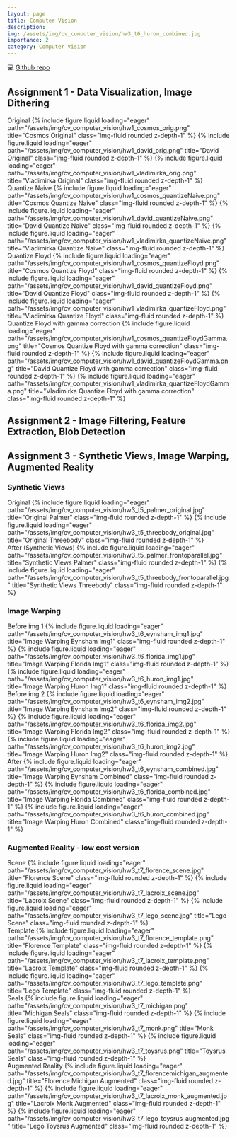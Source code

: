 ```yaml
---
layout: page
title: Computer Vision
description: 
img: /assets/img/cv_computer_vision/hw3_t6_huron_combined.jpg
importance: 2
category: Computer Vision
---
```


:computer: [Github repo](https://github.com/yi-cheng-liu/traditional-computer-vision)

## Assignment 1 - Data Visualization, Image Dithering

<div class="row">
    <div class="col-sm mt-3 mt-md-0">
        <div class="center-justify"></div>
        Original
        {% include figure.liquid loading="eager" path="/assets/img/cv_computer_vision/hw1_cosmos_orig.png" title="Cosmos Original" class="img-fluid rounded z-depth-1" %}
        {% include figure.liquid loading="eager" path="/assets/img/cv_computer_vision/hw1_david_orig.png" title="David Original" class="img-fluid rounded z-depth-1" %}
        {% include figure.liquid loading="eager" path="/assets/img/cv_computer_vision/hw1_vladimirka_orig.png" title="Vladimirka Original" class="img-fluid rounded z-depth-1" %}
    </div>
    <div class="col-sm mt-3 mt-md-0">
        Quantize Naive
        {% include figure.liquid loading="eager" path="/assets/img/cv_computer_vision/hw1_cosmos_quantizeNaive.png" title="Cosmos Quantize Naive" class="img-fluid rounded z-depth-1" %}
        {% include figure.liquid loading="eager" path="/assets/img/cv_computer_vision/hw1_david_quantizeNaive.png" title="David Quantize Naive" class="img-fluid rounded z-depth-1" %}
        {% include figure.liquid loading="eager" path="/assets/img/cv_computer_vision/hw1_vladimirka_quantizeNaive.png" title="Vladimirka Quantize Naive" class="img-fluid rounded z-depth-1" %}
    </div>
    <div class="col-sm mt-3 mt-md-0">
        Quantize Floyd
        {% include figure.liquid loading="eager" path="/assets/img/cv_computer_vision/hw1_cosmos_quantizeFloyd.png" title="Cosmos Quantize Floyd" class="img-fluid rounded z-depth-1" %}
        {% include figure.liquid loading="eager" path="/assets/img/cv_computer_vision/hw1_david_quantizeFloyd.png" title="David Quantize Floyd" class="img-fluid rounded z-depth-1" %}
        {% include figure.liquid loading="eager" path="/assets/img/cv_computer_vision/hw1_vladimirka_quantizeFloyd.png" title="Vladimirka Quantize Floyd" class="img-fluid rounded z-depth-1" %}
    </div>
    <div class="col-sm mt-3 mt-md-0">
        Quantize Floyd with gamma correction
        {% include figure.liquid loading="eager" path="/assets/img/cv_computer_vision/hw1_cosmos_quantizeFloydGamma.png" title="Cosmos Quantize Floyd with gamma correction" class="img-fluid rounded z-depth-1" %}
        {% include figure.liquid loading="eager" path="/assets/img/cv_computer_vision/hw1_david_quantizeFloydGamma.png" title="David Quantize Floyd with gamma correction" class="img-fluid rounded z-depth-1" %}
        {% include figure.liquid loading="eager" path="/assets/img/cv_computer_vision/hw1_vladimirka_quantizeFloydGamma.png" title="Vladimirka Quantize Floyd with gamma correction" class="img-fluid rounded z-depth-1" %}
    </div>
</div>

## Assignment 2 - Image Filtering, Feature Extraction, Blob Detection

## Assignment 3 - Synthetic Views, Image Warping, Augmented Reality

### Synthetic Views

<!-- Synthetic Views -->
<div class="row">
    <div class="col-sm mt-3 mt-md-0">
        Original
        {% include figure.liquid loading="eager" path="/assets/img/cv_computer_vision/hw3_t5_palmer_original.jpg" title="Original Palmer" class="img-fluid rounded z-depth-1" %}
        {% include figure.liquid loading="eager" path="/assets/img/cv_computer_vision/hw3_t5_threebody_original.jpg" title="Original Threebody" class="img-fluid rounded z-depth-1" %}
    </div>
    <div class="col-sm mt-3 mt-md-0">
        After (Synthetic Views)
        {% include figure.liquid loading="eager" path="/assets/img/cv_computer_vision/hw3_t5_palmer_frontoparallel.jpg" title="Synthetic Views Palmer" class="img-fluid rounded z-depth-1" %}
        {% include figure.liquid loading="eager" path="/assets/img/cv_computer_vision/hw3_t5_threebody_frontoparallel.jpg" title="Synthetic Views Threebody" class="img-fluid rounded z-depth-1" %}
    </div>
</div>

### Image Warping

<div class="row">
    <div class="col-sm mt-3 mt-md-0">
        Before img 1
        {% include figure.liquid loading="eager" path="/assets/img/cv_computer_vision/hw3_t6_eynsham_img1.jpg" title="Image Warping Eynsham Img1" class="img-fluid rounded z-depth-1" %}
        {% include figure.liquid loading="eager" path="/assets/img/cv_computer_vision/hw3_t6_florida_img1.jpg" title="Image Warping Florida Img1" class="img-fluid rounded z-depth-1" %}
        {% include figure.liquid loading="eager" path="/assets/img/cv_computer_vision/hw3_t6_huron_img1.jpg" title="Image Warping Huron Img1" class="img-fluid rounded z-depth-1" %}
    </div>
    <div class="col-sm mt-3 mt-md-0">
        Before img 2
        {% include figure.liquid loading="eager" path="/assets/img/cv_computer_vision/hw3_t6_eynsham_img2.jpg" title="Image Warping Eynsham Img2" class="img-fluid rounded z-depth-1" %}
        {% include figure.liquid loading="eager" path="/assets/img/cv_computer_vision/hw3_t6_florida_img2.jpg" title="Image Warping Florida Img2" class="img-fluid rounded z-depth-1" %}
        {% include figure.liquid loading="eager" path="/assets/img/cv_computer_vision/hw3_t6_huron_img2.jpg" title="Image Warping Huron Img2" class="img-fluid rounded z-depth-1" %}
    </div>
    <div class="col-sm mt-3 mt-md-0">
        After
        {% include figure.liquid loading="eager" path="/assets/img/cv_computer_vision/hw3_t6_eynsham_combined.jpg" title="Image Warping Eynsham Combined" class="img-fluid rounded z-depth-1" %}
        {% include figure.liquid loading="eager" path="/assets/img/cv_computer_vision/hw3_t6_florida_combined.jpg" title="Image Warping Florida Combined" class="img-fluid rounded z-depth-1" %}
        {% include figure.liquid loading="eager" path="/assets/img/cv_computer_vision/hw3_t6_huron_combined.jpg" title="Image Warping Huron Combined" class="img-fluid rounded z-depth-1" %}
    </div>
</div>

### Augmented Reality - low cost version

<div class="row">
    <div class="col-sm mt-3 mt-md-0">
        Scene
        {% include figure.liquid loading="eager" path="/assets/img/cv_computer_vision/hw3_t7_florence_scene.jpg" title="Florence Scene" class="img-fluid rounded z-depth-1" %}
        {% include figure.liquid loading="eager" path="/assets/img/cv_computer_vision/hw3_t7_lacroix_scene.jpg" title="Lacroix Scene" class="img-fluid rounded z-depth-1" %}
        {% include figure.liquid loading="eager" path="/assets/img/cv_computer_vision/hw3_t7_lego_scene.jpg" title="Lego Scene" class="img-fluid rounded z-depth-1" %}
    </div>
    <div class="col-sm mt-3 mt-md-0">
        Template
        {% include figure.liquid loading="eager" path="/assets/img/cv_computer_vision/hw3_t7_florence_template.png" title="Florence Template" class="img-fluid rounded z-depth-1" %}
        {% include figure.liquid loading="eager" path="/assets/img/cv_computer_vision/hw3_t7_lacroix_template.png" title="Lacroix Template" class="img-fluid rounded z-depth-1" %}
        {% include figure.liquid loading="eager" path="/assets/img/cv_computer_vision/hw3_t7_lego_template.png" title="Lego Template" class="img-fluid rounded z-depth-1" %}
    </div>
    <div class="col-sm mt-3 mt-md-0">
        Seals
        {% include figure.liquid loading="eager" path="/assets/img/cv_computer_vision/hw3_t7_michigan.png" title="Michigan Seals" class="img-fluid rounded z-depth-1" %}
        {% include figure.liquid loading="eager" path="/assets/img/cv_computer_vision/hw3_t7_monk.png" title="Monk Seals" class="img-fluid rounded z-depth-1" %}
        {% include figure.liquid loading="eager" path="/assets/img/cv_computer_vision/hw3_t7_toysrus.png" title="Toysrus Seals" class="img-fluid rounded z-depth-1" %}
    </div>
    <div class="col-sm mt-3 mt-md-0">
        Augmented Reality
        {% include figure.liquid loading="eager" path="/assets/img/cv_computer_vision/hw3_t7_florencemichigan_augmented.jpg" title="Florence Michigan Augmented" class="img-fluid rounded z-depth-1" %}
        {% include figure.liquid loading="eager" path="/assets/img/cv_computer_vision/hw3_t7_lacroix_monk_augmented.jpg" title="Lacroix Monk Augmented" class="img-fluid rounded z-depth-1" %}
        {% include figure.liquid loading="eager" path="/assets/img/cv_computer_vision/hw3_t7_lego_toysrus_augmented.jpg" title="Lego Toysrus Augmented" class="img-fluid rounded z-depth-1" %}
    </div>
</div>